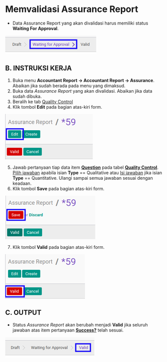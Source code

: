 # Memvalidasi Assurance Report

* Data Assurance Report yang akan divalidasi harus memiliki status **Waiting For Approval**.

![](../../img/assurance-report/status-waiting-for-approval.png)


## B. INSTRUKSI KERJA

1. Buka menu **Accountant Report -> Accountant Report -> Assurance**. Abaikan jika sudah berada pada menu yang dimaksud.
2. Buka data *Assurance Report* yang akan divalidasi. Abaikan jika data sudah dibuka.
3. Beralih ke tab [Quality Control](./penjelasan.md#tab-quality-control)
4. Klik tombol **Edit** pada bagian atas-kiri form.

![](../../img/assurance-report/tombol-edit-valid.png)

5. Jawab pertanyaan tiap data item **[Question](./penjelasan.md#field-question)** pada tabel **[Quality Control](./penjelasan.md#tab-quality-control)**. <a name="l5">[Pilih jawaban](./memilih-jawaban-qualitative.md) apabila isian **Type** == Qualitative atau <a name="l5">[Isi jawaban](./mengisi-jawaban-quantitative.md) jika isian **Type** == Quantitative. Ulangi sampai semua jawaban sesuai dengan keadaan.
6. Klik tombol **Save** pada bagian atas-kiri form.

![](../../img/assurance-report/tombol-simpan-valid.png)

7. Klik tombol **Valid** pada bagian atas-kiri form.

![](../../img/assurance-report/tombol-validasi.png)

## C. OUTPUT

* Status *Assurance Report* akan berubah menjadi **Valid** jika seluruh jawaban atas item pertanyaan **[Success?](./penjelasan.md#field-question)** telah sesuai.

![](../../img/assurance-report/status-valid.png)

